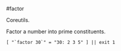 #factor

Coreutils.

Factor a number into prime constituents.

    [ "`factor 30`" = "30: 2 3 5" ] || exit 1
